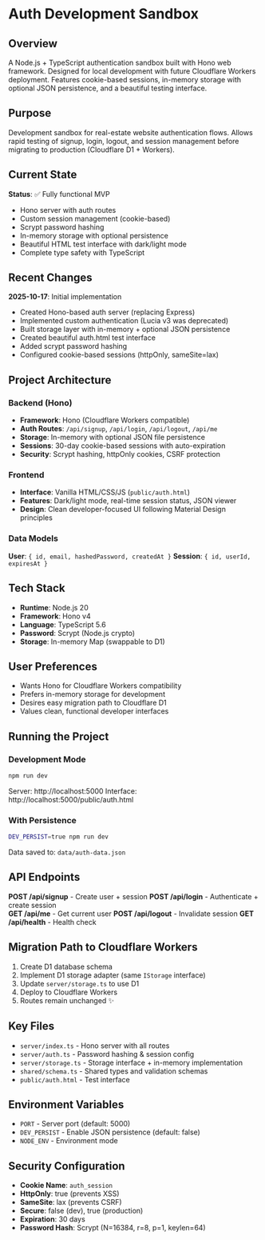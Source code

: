 # Auth Development Sandbox

## Overview
A Node.js + TypeScript authentication sandbox built with Hono web framework. Designed for local development with future Cloudflare Workers deployment. Features cookie-based sessions, in-memory storage with optional JSON persistence, and a beautiful testing interface.

## Purpose
Development sandbox for real-estate website authentication flows. Allows rapid testing of signup, login, logout, and session management before migrating to production (Cloudflare D1 + Workers).

## Current State
**Status**: ✅ Fully functional MVP
- Hono server with auth routes
- Custom session management (cookie-based)
- Scrypt password hashing
- In-memory storage with optional persistence
- Beautiful HTML test interface with dark/light mode
- Complete type safety with TypeScript

## Recent Changes
**2025-10-17**: Initial implementation
- Created Hono-based auth server (replacing Express)
- Implemented custom authentication (Lucia v3 was deprecated)
- Built storage layer with in-memory + optional JSON persistence
- Created beautiful auth.html test interface
- Added scrypt password hashing
- Configured cookie-based sessions (httpOnly, sameSite=lax)

## Project Architecture

### Backend (Hono)
- **Framework**: Hono (Cloudflare Workers compatible)
- **Auth Routes**: `/api/signup`, `/api/login`, `/api/logout`, `/api/me`
- **Storage**: In-memory with optional JSON file persistence
- **Sessions**: 30-day cookie-based sessions with auto-expiration
- **Security**: Scrypt hashing, httpOnly cookies, CSRF protection

### Frontend
- **Interface**: Vanilla HTML/CSS/JS (`public/auth.html`)
- **Features**: Dark/light mode, real-time session status, JSON viewer
- **Design**: Clean developer-focused UI following Material Design principles

### Data Models
**User**: `{ id, email, hashedPassword, createdAt }`
**Session**: `{ id, userId, expiresAt }`

## Tech Stack
- **Runtime**: Node.js 20
- **Framework**: Hono v4
- **Language**: TypeScript 5.6
- **Password**: Scrypt (Node.js crypto)
- **Storage**: In-memory Map (swappable to D1)

## User Preferences
- Wants Hono for Cloudflare Workers compatibility
- Prefers in-memory storage for development
- Desires easy migration path to Cloudflare D1
- Values clean, functional developer interfaces

## Running the Project

### Development Mode
```bash
npm run dev
```
Server: http://localhost:5000
Interface: http://localhost:5000/public/auth.html

### With Persistence
```bash
DEV_PERSIST=true npm run dev
```
Data saved to: `data/auth-data.json`

## API Endpoints

**POST /api/signup** - Create user + session
**POST /api/login** - Authenticate + create session  
**GET /api/me** - Get current user
**POST /api/logout** - Invalidate session
**GET /api/health** - Health check

## Migration Path to Cloudflare Workers

1. Create D1 database schema
2. Implement D1 storage adapter (same `IStorage` interface)
3. Update `server/storage.ts` to use D1
4. Deploy to Cloudflare Workers
5. Routes remain unchanged ✨

## Key Files

- `server/index.ts` - Hono server with all routes
- `server/auth.ts` - Password hashing & session config
- `server/storage.ts` - Storage interface + in-memory implementation
- `shared/schema.ts` - Shared types and validation schemas
- `public/auth.html` - Test interface

## Environment Variables

- `PORT` - Server port (default: 5000)
- `DEV_PERSIST` - Enable JSON persistence (default: false)
- `NODE_ENV` - Environment mode

## Security Configuration

- **Cookie Name**: `auth_session`
- **HttpOnly**: true (prevents XSS)
- **SameSite**: lax (prevents CSRF)
- **Secure**: false (dev), true (production)
- **Expiration**: 30 days
- **Password Hash**: Scrypt (N=16384, r=8, p=1, keylen=64)
